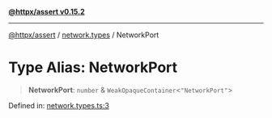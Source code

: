 [**@httpx/assert v0.15.2**](../../README.md)

***

[@httpx/assert](../../README.md) / [network.types](../README.md) / NetworkPort

# Type Alias: NetworkPort

> **NetworkPort**: `number` & `WeakOpaqueContainer`\<`"NetworkPort"`\>

Defined in: [network.types.ts:3](https://github.com/belgattitude/httpx/blob/8fd1b2a11c89b6d4d436a81e516da107a812f824/packages/assert/src/network.types.ts#L3)
